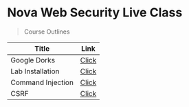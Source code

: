 # Nova Web Security Live Class
> Course Outlines 

| Title | Link |
|--|--|
| Google Dorks | [Click](https://github.com/yellphonenaing/WebHackingLiveClass/tree/main/GoogleDorks) |
| Lab Installation | [Click](https://github.com/yellphonenaing/WebHackingLiveClass/tree/main/LabInstallation) |
| Command Injection | [Click](https://github.com/yellphonenaing/WebHackingLiveClass/tree/main/CommandInjection) |
| CSRF | [Click](https://github.com/yellphonenaing/WebHackingLiveClass/tree/main/CSRF) |
